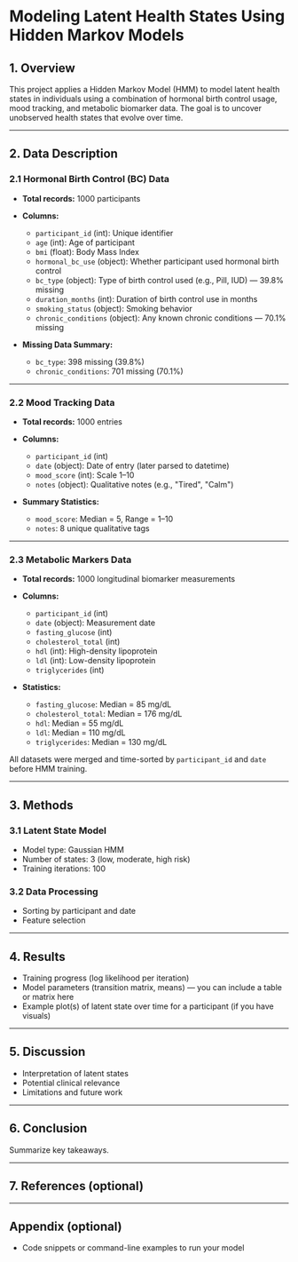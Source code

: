 # Modeling Latent Health States Using Hidden Markov Models

## 1. Overview
This project applies a Hidden Markov Model (HMM) to model latent health states in individuals using a combination of hormonal birth control usage, mood tracking, and metabolic biomarker data. The goal is to uncover unobserved health states that evolve over time.

---

## 2. Data Description

### 2.1 Hormonal Birth Control (BC) Data

- **Total records:** 1000 participants  
- **Columns:**
  - `participant_id` (int): Unique identifier
  - `age` (int): Age of participant
  - `bmi` (float): Body Mass Index
  - `hormonal_bc_use` (object): Whether participant used hormonal birth control
  - `bc_type` (object): Type of birth control used (e.g., Pill, IUD) — 39.8% missing
  - `duration_months` (int): Duration of birth control use in months
  - `smoking_status` (object): Smoking behavior
  - `chronic_conditions` (object): Any known chronic conditions — 70.1% missing

- **Missing Data Summary:**
  - `bc_type`: 398 missing (39.8%)
  - `chronic_conditions`: 701 missing (70.1%)

---

### 2.2 Mood Tracking Data

- **Total records:** 1000 entries
- **Columns:**
  - `participant_id` (int)
  - `date` (object): Date of entry (later parsed to datetime)
  - `mood_score` (int): Scale 1–10
  - `notes` (object): Qualitative notes (e.g., "Tired", "Calm")

- **Summary Statistics:**
  - `mood_score`: Median = 5, Range = 1–10
  - `notes`: 8 unique qualitative tags

---

### 2.3 Metabolic Markers Data

- **Total records:** 1000 longitudinal biomarker measurements
- **Columns:**
  - `participant_id` (int)
  - `date` (object): Measurement date
  - `fasting_glucose` (int)
  - `cholesterol_total` (int)
  - `hdl` (int): High-density lipoprotein
  - `ldl` (int): Low-density lipoprotein
  - `triglycerides` (int)

- **Statistics:**
  - `fasting_glucose`: Median = 85 mg/dL
  - `cholesterol_total`: Median = 176 mg/dL
  - `hdl`: Median = 55 mg/dL
  - `ldl`: Median = 110 mg/dL
  - `triglycerides`: Median = 130 mg/dL

All datasets were merged and time-sorted by `participant_id` and `date` before HMM training.

---

## 3. Methods

### 3.1 Latent State Model  
- Model type: Gaussian HMM  
- Number of states: 3 (low, moderate, high risk)  
- Training iterations: 100  

### 3.2 Data Processing  
- Sorting by participant and date  
- Feature selection  

---

## 4. Results

- Training progress (log likelihood per iteration)  
- Model parameters (transition matrix, means) — you can include a table or matrix here  
- Example plot(s) of latent state over time for a participant (if you have visuals)  

---

## 5. Discussion

- Interpretation of latent states  
- Potential clinical relevance  
- Limitations and future work  

---

## 6. Conclusion

Summarize key takeaways.

---

## 7. References (optional)

---

## Appendix (optional)

- Code snippets or command-line examples to run your model